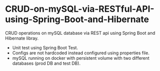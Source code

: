 # CRUD-on-mySQL-via-RESTful-API-using-Spring-Boot-and-Hibernate
CRUD operations on mySQL database via REST api using Spring Boot and Hibernate libray.

* Unit test using Spring Boot Test.
* Configs are not hardcoded instead configured using properties file.
* mySQL running on docker with persistent volume with two different databases (prod DB and test DB).

